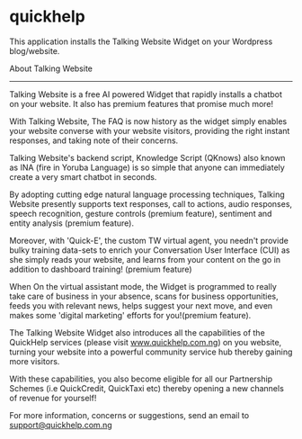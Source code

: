 # quickhelp

This application installs the Talking Website Widget on your Wordpress blog/website.

About Talking Website 
**********************

Talking Website is a free AI powered Widget that rapidly installs a chatbot on your website. It also has premium features that promise much more!

With Talking Website, The FAQ is now history as the widget simply enables your website converse with your website visitors, providing the right instant responses, and taking note of their concerns.

Talking Website's backend script, Knowledge Script (QKnows) also known as INA (fire in Yoruba Language) is so simple that anyone can immediately create a very smart chatbot in seconds.

By adopting cutting edge natural language processing techniques, Talking Website presently supports text responses, call to actions, audio responses, speech recognition, gesture controls (premium feature), sentiment and entity analysis (premium feature).

Moreover, with 'Quick-E', the custom TW virtual agent, you needn't provide bulky training data-sets to enrich your Conversation User Interface (CUI) as she simply reads your website, and learns from your content on the go in addition to dashboard training! (premium feature)

When On the virtual assistant mode, the Widget is programmed to really take care of business in your absence, scans for business opportunities, feeds you with relevant news, helps suggest your next move, and even makes some 'digital marketing' efforts for you!(premium feature).

The Talking Website Widget also introduces all the capabilities of the QuickHelp services (please visit www.quickhelp.com.ng) on you website, turning your website into a powerful community service hub thereby gaining more visitors.

With these capabilities, you also become eligible for all our Partnership Schemes (i.e QuickCredit, QuickTaxi etc) thereby opening a new channels of revenue for yourself!

For more information, concerns or suggestions, send an email to support@quickhelp.com.ng

